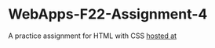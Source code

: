 # WebApps-F22-Assignment-4
A practice assignment for HTML with CSS
[hosted at]( https://44-563-web-apps-f22.github.io/44563-webapps-assignment-4-Rangaprudhviraju/opera.html)